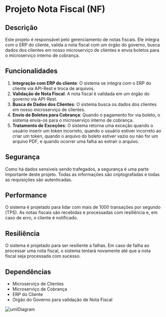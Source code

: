 # Projeto Nota Fiscal (NF)

## Descrição

Este projeto é responsável pelo gerenciamento de notas fiscais. Ele integra com o ERP do cliente, valida a nota fiscal com um órgão do governo, busca dados dos clientes em nosso microserviço de clientes e envia boletos para o microserviço interno de cobrança.

## Funcionalidades

1. **Integração com ERP do cliente**: O sistema se integra com o ERP do cliente via API-Rest e troca de arquivos.
2. **Validação de Nota Fiscal**: A nota fiscal é validada em um órgão do governo via API-Rest.
3. **Busca de Dados dos Clientes**: O sistema busca os dados dos clientes em nosso microserviço de clientes.
4. **Envio de Boletos para Cobrança**: Quando o pagamento for via boleto, o sistema envia-os para o microserviço interno de cobrança.
5. **Tratamento de Exceções**: O sistema retorna uma exceção quando o usuário inserir um token incorreto, quando o usuário estiver incorreto ao criar um token, quando o arquivo do boleto estiver vazio ou não for um arquivo PDF, e quando ocorrer uma falha ao extrair o arquivo.

## Segurança

Como há dados sensíveis sendo trafegados, a segurança é uma parte importante deste projeto. Todas as informações são criptografadas e todas as requisições são autenticadas.

## Performance

O sistema é projetado para lidar com mais de 1000 transações por segundo (TPS). As notas fiscais são recebidas e processadas com resiliência e, em caso de erro, o cliente é notificado.

## Resiliência

O sistema é projetado para ser resiliente a falhas. Em caso de falha ao processar uma nota fiscal, o sistema tentará novamente até que a nota fiscal seja processada com sucesso.

## Dependências

- Microserviço de Clientes
- Microserviço de Cobrança
- ERP do Cliente
- Orgão do Governo para validação de Nota Fiscal

![umlDiagram](https://github.com/KayqueSilveira/NF/assets/48252382/1d8754b9-b4eb-497e-ab8d-4c15b0f22f24)

